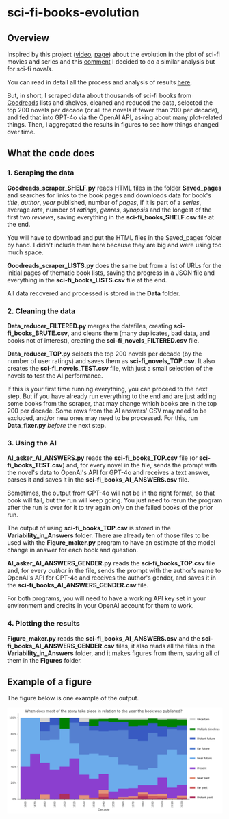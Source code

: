 # sci-fi-books-evolution

## Overview

Inspired by this project ([video](https://www.youtube.com/watch?v=nRQ2vMpw-n8), [page](https://pudding.cool/2024/07/scifi/)) about the evolution in the plot of sci-fi movies and series and this [comment](https://www.youtube.com/watch?v=nRQ2vMpw-n8&lc=UgyRg89P8kRYQ2SdXrV4AaABAg) I decided to do a similar analysis but for sci-fi _novels_.

You can read in detail all the process and analysis of results [here]().

But, in short, I scraped data about thousands of sci-fi books from [Goodreads](https://www.goodreads.com/) lists and shelves, cleaned and reduced the data, selected the top 200 novels per decade (or all the novels if fewer than 200 per decade), and fed that into GPT-4o via the OpenAI API, asking about many plot-related things. Then, I aggregated the results in figures to see how things changed over time.

## What the code does

### 1. Scraping the data

**Goodreads_scraper_SHELF.py** reads HTML files in the folder **Saved_pages** and searches for links to the book pages and downloads data for book's _title_, _author_, _year_ published, number of _pages_, if it is part of a _series_, average _rate_, number of _ratings_, _genres_, _synopsis_ and the longest of the first two _reviews_, saving everything in the **sci-fi_books_SHELF.csv** file at the end.

You will have to download and put the HTML files in the Saved_pages folder by hand. I didn't include them here because they are big and were using too much space.

**Goodreads_scraper_LISTS.py** does the same but from a list of URLs for the initial pages of thematic book lists, saving the progress in a JSON file and everything in the **sci-fi_books_LISTS.csv** file at the end. 

All data recovered and processed is stored in the **Data** folder.

### 2. Cleaning the data

**Data_reducer_FILTERED.py** merges the datafiles, creating **sci-fi_books_BRUTE.csv**, and cleans them (many duplicates, bad data, and books not of interest), creating the **sci-fi_novels_FILTERED.csv** file.

**Data_reducer_TOP.py** selects the top 200 novels per decade (by the number of user ratings) and saves them as **sci-fi_novels_TOP.csv**. It also creates the **sci-fi_novels_TEST.csv** file, with just a small selection of the novels to test the AI performance. 

If this is your first time running everything, you can proceed to the next step. But if you have already run everything to the end and are just adding some books from the scraper, that may change which books are in the top 200 per decade. Some rows from the AI answers' CSV may need to be excluded, and/or new ones may need to be processed. For this, run **Data_fixer.py** _before_ the next step.

### 3. Using the AI

**AI_asker_AI_ANSWERS.py** reads the **sci-fi_books_TOP.csv** file (or **sci-fi_books_TEST.csv**) and, for every novel in the file, sends the prompt with the novel's data to OpenAI's API for GPT-4o and receives a text answer, parses it and saves it in the **sci-fi_books_AI_ANSWERS.csv** file.

Sometimes, the output from GPT-4o will not be in the right format, so that book will fail, but the run will keep going. You just need to rerun the program after the run is over for it to try again _only_ on the failed books of the prior run.

The output of using **sci-fi_books_TOP.csv** is stored in the **Variability_in_Answers** folder. There are already ten of those files to be used with the **Figure_maker.py** program to have an estimate of the model change in answer for each book and question.

**AI_asker_AI_ANSWERS_GENDER.py** reads the **sci-fi_books_TOP.csv** file and, for every _author_ in the file, sends the prompt with the author's name to OpenAI's API for GPT-4o and receives the author's gender, and saves it in the **sci-fi_books_AI_ANSWERS_GENDER.csv** file.

For both programs, you will need to have a working API key set in your environment and credits in your OpenAI account for them to work.

### 4. Plotting the results

**Figure_maker.py** reads the **sci-fi_books_AI_ANSWERS.csv** and the **sci-fi_books_AI_ANSWERS_GENDER.csv** files, it also reads all the files in the **Variability_in_Answers** folder, and it makes figures from them, saving all of them in the **Figures** folder.

## Example of a figure

The figure below is one example of the output.

![A final plot as an example.](./Figures/03%20time.png "When does most of the story take place in relation to the year the book was published? Distant past: millennia or more before; Far past: centuries before; Near past: within a few decades before; Present: within a few years; Near future: within a few decades ahead; Far future: centuries ahead; Distant future: millennia or more ahead; Multiple timelines; Uncertain.")
